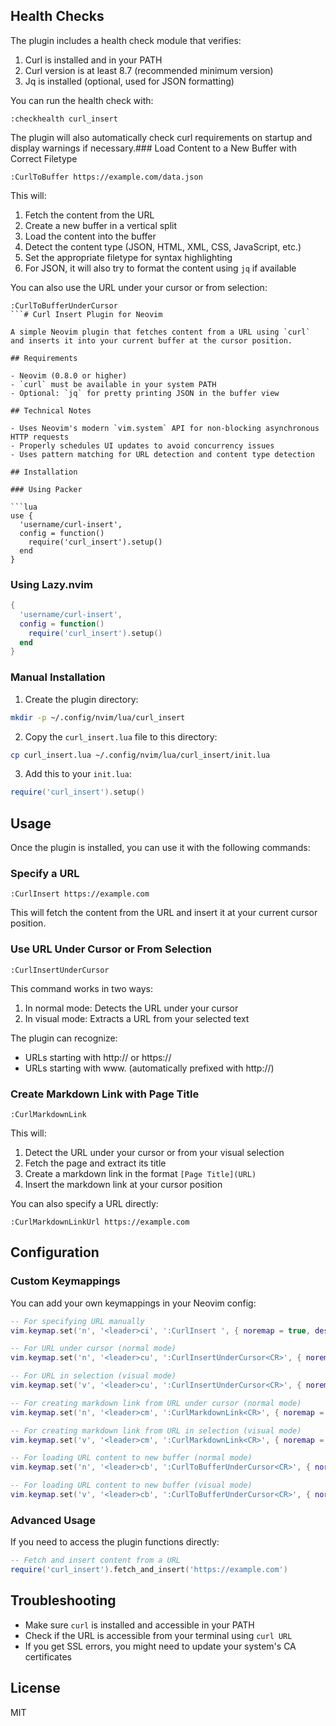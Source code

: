## Health Checks

The plugin includes a health check module that verifies:

1. Curl is installed and in your PATH
2. Curl version is at least 8.7 (recommended minimum version)
3. Jq is installed (optional, used for JSON formatting)

You can run the health check with:

```
:checkhealth curl_insert
```

The plugin will also automatically check curl requirements on startup and display warnings if necessary.### Load Content to a New Buffer with Correct Filetype

```
:CurlToBuffer https://example.com/data.json
```

This will:
1. Fetch the content from the URL
2. Create a new buffer in a vertical split
3. Load the content into the buffer
4. Detect the content type (JSON, HTML, XML, CSS, JavaScript, etc.)
5. Set the appropriate filetype for syntax highlighting
6. For JSON, it will also try to format the content using `jq` if available

You can also use the URL under your cursor or from selection:

```
:CurlToBufferUnderCursor
```# Curl Insert Plugin for Neovim

A simple Neovim plugin that fetches content from a URL using `curl` and inserts it into your current buffer at the cursor position.

## Requirements

- Neovim (0.8.0 or higher)
- `curl` must be available in your system PATH
- Optional: `jq` for pretty printing JSON in the buffer view

## Technical Notes

- Uses Neovim's modern `vim.system` API for non-blocking asynchronous HTTP requests
- Properly schedules UI updates to avoid concurrency issues
- Uses pattern matching for URL detection and content type detection

## Installation

### Using Packer

```lua
use {
  'username/curl-insert',
  config = function()
    require('curl_insert').setup()
  end
}
```

### Using Lazy.nvim

```lua
{
  'username/curl-insert',
  config = function()
    require('curl_insert').setup()
  end
}
```

### Manual Installation

1. Create the plugin directory:

```bash
mkdir -p ~/.config/nvim/lua/curl_insert
```

2. Copy the `curl_insert.lua` file to this directory:

```bash
cp curl_insert.lua ~/.config/nvim/lua/curl_insert/init.lua
```

3. Add this to your `init.lua`:

```lua
require('curl_insert').setup()
```

## Usage

Once the plugin is installed, you can use it with the following commands:

### Specify a URL

```
:CurlInsert https://example.com
```

This will fetch the content from the URL and insert it at your current cursor position.

### Use URL Under Cursor or From Selection

```
:CurlInsertUnderCursor
```

This command works in two ways:
1. In normal mode: Detects the URL under your cursor
2. In visual mode: Extracts a URL from your selected text

The plugin can recognize:
- URLs starting with http:// or https://
- URLs starting with www. (automatically prefixed with http://)

### Create Markdown Link with Page Title

```
:CurlMarkdownLink
```

This will:
1. Detect the URL under your cursor or from your visual selection
2. Fetch the page and extract its title
3. Create a markdown link in the format `[Page Title](URL)`
4. Insert the markdown link at your cursor position

You can also specify a URL directly:

```
:CurlMarkdownLinkUrl https://example.com
```

## Configuration

### Custom Keymappings

You can add your own keymappings in your Neovim config:

```lua
-- For specifying URL manually
vim.keymap.set('n', '<leader>ci', ':CurlInsert ', { noremap = true, desc = 'Curl Insert command' })

-- For URL under cursor (normal mode)
vim.keymap.set('n', '<leader>cu', ':CurlInsertUnderCursor<CR>', { noremap = true, desc = 'Curl Insert URL under cursor' })

-- For URL in selection (visual mode)
vim.keymap.set('v', '<leader>cu', ':CurlInsertUnderCursor<CR>', { noremap = true, desc = 'Curl Insert URL from selection' })

-- For creating markdown link from URL under cursor (normal mode)
vim.keymap.set('n', '<leader>cm', ':CurlMarkdownLink<CR>', { noremap = true, desc = 'Create markdown link from URL under cursor' })

-- For creating markdown link from URL in selection (visual mode)
vim.keymap.set('v', '<leader>cm', ':CurlMarkdownLink<CR>', { noremap = true, desc = 'Create markdown link from URL in selection' })

-- For loading URL content to new buffer (normal mode)
vim.keymap.set('n', '<leader>cb', ':CurlToBufferUnderCursor<CR>', { noremap = true, desc = 'Fetch URL under cursor to new buffer' })

-- For loading URL content to new buffer (visual mode)
vim.keymap.set('v', '<leader>cb', ':CurlToBufferUnderCursor<CR>', { noremap = true, desc = 'Fetch URL from selection to new buffer' })
```

### Advanced Usage

If you need to access the plugin functions directly:

```lua
-- Fetch and insert content from a URL
require('curl_insert').fetch_and_insert('https://example.com')
```

## Troubleshooting

- Make sure `curl` is installed and accessible in your PATH
- Check if the URL is accessible from your terminal using `curl URL`
- If you get SSL errors, you might need to update your system's CA certificates

## License

MIT

